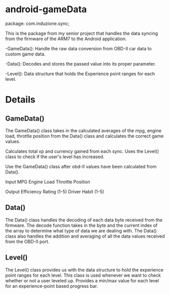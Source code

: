 android-gameData
================
package: com.induzione.sync;

This is the package from my senior project that handles the data syncing from the firmware of the ARM7
to the Android application. 


-GameData():   Handle the raw data conversion from OBD-II car data to custom game data.

-Data():       Decodes and stores the passed value into its proper parameter.

-Level():      Data structure that holds the Experience point ranges for each level.


Details
====================

GameData()
--------------------
The GameData() class takes in the calculated averages of the mpg, engine load, throttle position from the Data() class
and calculates the correct game values. 

Calculates total xp and currency gained from each sync.  Uses the Level() class to check if the user's level has increased.

Use the GameData() class after obd-II values have been calculated from Data().

Input 
    MPG
    Engine Load
    Throttle Position 

Output 
    Efficiency Rating (1-5)
    Driver Habit      (1-5)
    

Data()
------------------
The Data() class handles the decoding of each data byte received from the firmware. 
The decode function takes in the byte and the current index of the array to determine what type of data 
we are dealing with.  The Data() class also handles the addition and averaging of all the data values received from the
OBD-II port. 

Level()
------------------
The Level() class provides us with the data structure to hold the experience point ranges for each level.  This class is used
whenever we want to check whether or not a user leveled up. Provides a min/max value for each level for an experience-point based 
progress bar.
